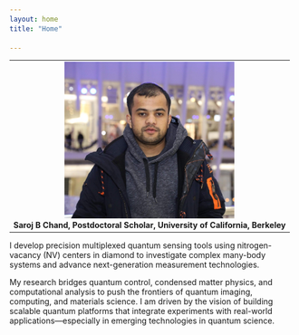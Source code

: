 ```yaml
---
layout: home
title: "Home"

---
```


<!-- <td align="center">
    <img src="/assets/sarojbchand.jpg" width="300" alt="Saroj B Chand"><br>
    <strong>Saroj B Chand, Postdoctoral Scholar, University of California, Berkeley</strong><br>
</td> -->
<table align="center">
  <tr>
    <td align="center">
      <img src="/assets/sarojbchand.jpg" width="300" alt="Saroj B Chand"><br>
      <strong>Saroj B Chand, Postdoctoral Scholar, University of California, Berkeley</strong><br>
    </td>
  </tr>
</table>

<!-- <br><br> Adds vertical spacing -->
I develop precision multiplexed quantum sensing tools using nitrogen-vacancy (NV) centers in diamond to investigate complex many-body systems and advance next-generation measurement technologies.

My research bridges quantum control, condensed matter physics, and computational analysis to push the frontiers of quantum imaging, computing, and materials science. I am driven by the vision of building scalable quantum platforms that integrate experiments with real-world applications—especially in emerging technologies in quantum science.
